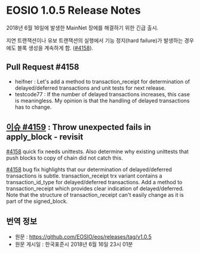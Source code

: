 # EOSIO 1.0.5 Release Notes
2018년 6월 16일에 발생한 MainNet 장에를 해결하기 위한 긴급 출시.

지연 트랜잭션이나 유보 트랜잭션의 실행에서 기능 정지(hard failure)가 발생하는 경우에도 블록 생성을 계속하게 함. ([#4158](https://github.com/EOSIO/eos/pull/4158)).

## Pull Request #4158

* heifner : Let's add a method to transaction_receipt for determination of delayed/deferred transactions and unit tests for next release.
* testcode77 : 
If the number of delayed transactions increases, this case is meaningless. My opinion is that the handling of delayed transactions has to change.

## [이슈 #4159](https://github.com/EOSIO/eos/issues/4159) : Throw unexpected fails in apply_block - revisit

[#4158](https://github.com/EOSIO/eos/pull/4158) quick fix needs unittests. Also determine why existing unittests that push blocks to copy of chain did not catch this.

[#4158](https://github.com/EOSIO/eos/pull/4158) bug fix highlights that our determination of delayed/deferred transactions is subtle. transaction_receipt trx variant contains a transaction_id_type for delayed/deferred transactions. Add a method to transaction_receipt which provides clear indication of delayed/deferred. Note that the structure of transaction_receipt can't easily change as it is part of the signed_block.

## 번역 정보

* 원문 : https://github.com/EOSIO/eos/releases/tag/v1.0.5
* 원문 게시일 : 한국표준시 2018년 6월 16일 23시 01분